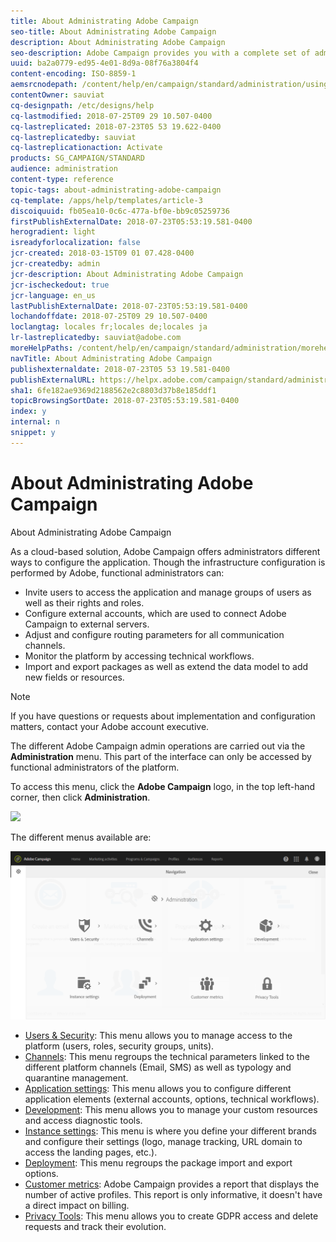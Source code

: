 ```yaml
---
title: About Administrating Adobe Campaign
seo-title: About Administrating Adobe Campaign
description: About Administrating Adobe Campaign
seo-description: Adobe Campaign provides you with a complete set of administration tools. Learn how to manage your users and configure your channels.
uuid: ba2a0779-ed95-4e01-8d9a-08f76a3804f4
content-encoding: ISO-8859-1
aemsrcnodepath: /content/help/en/campaign/standard/administration/using/about-administrating-adobe-campaign
contentOwner: sauviat
cq-designpath: /etc/designs/help
cq-lastmodified: 2018-07-25T09 29 10.507-0400
cq-lastreplicated: 2018-07-23T05 53 19.622-0400
cq-lastreplicatedby: sauviat
cq-lastreplicationaction: Activate
products: SG_CAMPAIGN/STANDARD
audience: administration
content-type: reference
topic-tags: about-administrating-adobe-campaign
cq-template: /apps/help/templates/article-3
discoiquuid: fb05ea10-0c6c-477a-bf0e-bb9c05259736
firstPublishExternalDate: 2018-07-23T05:53:19.581-0400
herogradient: light
isreadyforlocalization: false
jcr-created: 2018-03-15T09 01 07.428-0400
jcr-createdby: admin
jcr-description: About Administrating Adobe Campaign
jcr-ischeckedout: true
jcr-language: en_us
lastPublishExternalDate: 2018-07-23T05:53:19.581-0400
lochandoffdate: 2018-07-25T09 29 10.507-0400
loclangtag: locales fr;locales de;locales ja
lr-lastreplicatedby: sauviat@adobe.com
moreHelpPaths: /content/help/en/campaign/standard/administration/morehelp/about-administrating-adobe-campaign;/content/help/en/campaign/standard/administration/morehelp/about-administrating-adobe-campaign
navTitle: About Administrating Adobe Campaign
publishexternaldate: 2018-07-23T05 53 19.581-0400
publishExternalURL: https://helpx.adobe.com/campaign/standard/administration/using/about-administrating-adobe-campaign.html
sha1: 6fe182ae9369d2188562e2c8803d37b8e185ddf1
topicBrowsingSortDate: 2018-07-23T05:53:19.581-0400
index: y
internal: n
snippet: y
---
```


# About Administrating Adobe Campaign

About Administrating Adobe Campaign

As a cloud-based solution, Adobe Campaign offers administrators different ways to configure the application. Though the infrastructure configuration is performed by Adobe, functional administrators can:

* Invite users to access the application and manage groups of users as well as their rights and roles.
* Configure external accounts, which are used to connect Adobe Campaign to external servers.
* Adjust and configure routing parameters for all communication channels.
* Monitor the platform by accessing technical workflows.
* Import and export packages as well as extend the data model to add new fields or resources.

>[!NOTE]
>
>If you have questions or requests about implementation and configuration matters, contact your Adobe account executive.

The different Adobe Campaign admin operations are carried out via the **Administration** menu. This part of the interface can only be accessed by functional administrators of the platform.

To access this menu, click the **Adobe Campaign** logo, in the top left-hand corner, then click **Administration**.

![](assets/admin_overview.png)

The different menus available are:

![](assets/admin_overview2.png)

* [Users & Security](../../administration/using/about-access-management.md): This menu allows you to manage access to the platform (users, roles, security groups, units). 
* [Channels](../../administration/using/about-channel-configuration.md): This menu regroups the technical parameters linked to the different platform channels (Email, SMS) as well as typology and quarantine management. 
* [Application settings](../../administration/using/external-accounts.md): This menu allows you to configure different application elements (external accounts, options, technical workflows).
* [Development](../../developing/using/data-model-concepts.md): This menu allows you to manage your custom resources and access diagnostic tools.
* [Instance settings](../../administration/using/branding.md): This menu is where you define your different brands and configure their settings (logo, manage tracking, URL domain to access the landing pages, etc.).
* [Deployment](../../automating/using/managing-packages.md): This menu regroups the package import and export options.
* [Customer metrics](../../audiences/using/active-profiles.md): Adobe Campaign provides a report that displays the number of active profiles. This report is only informative, it doesn't have a direct impact on billing. 
* [Privacy Tools](https://docs.campaign.adobe.com/doc/standard/getting_started/en/ACS_GDPR.html): This menu allows you to create GDPR access and delete requests and track their evolution.

